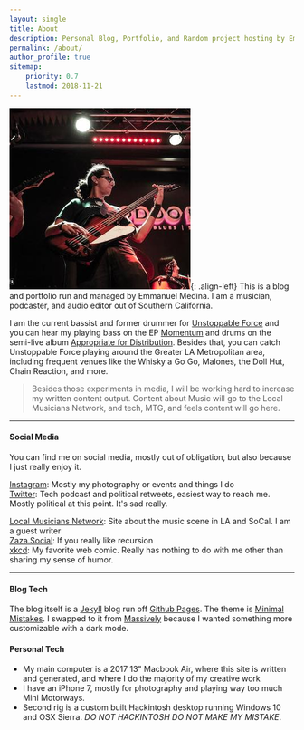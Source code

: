 ```yaml
---
layout: single
title: About
description: Personal Blog, Portfolio, and Random project hosting by Emmanuel Medina
permalink: /about/
author_profile: true
sitemap:
    priority: 0.7
    lastmod: 2018-11-21
---
```

<!-- ## About -->
<!-- <span class="image left"><img src="{{ "/images/zaza.jpg" | absolute_url }}" alt="" /></span>
<!-- ![I have to post an image of me... don't judge](/images/zaza.jpg "Me the Musician... I guess") -->
![image-left](/images/zaza.jpg){: .align-left}
This is a blog and portfolio run and managed by Emmanuel Medina. I am a musician, podcaster, and audio editor out of Southern California.

<!-- I am the former editor for the [Voicing Valiant](https://anchor.fm/voicingvaliant) Podcast, as well as the editor and one of the hosts of [Strike a Chord](https://localmusicnet.wordpress.com/strike-a-chord/), and the editor and host of [Open to Ideas](https://anchor.fm/two-dudes). These projects are temporarily on pause due to life but will continue. -->

I am the current bassist and former drummer for [Unstoppable Force](http://unstoppableforce.band) and you can hear my playing bass on the EP [Momentum](https://open.spotify.com/album/0XDuPSJF1P5PGvy7NedzJX?si=DbyJ-nflS6eN6EHUhuIS4w) and drums on the semi-live album [Appropriate for Distribution](https://open.spotify.com/album/5XHoS0RDHw5M5Bl8pMIZ07?si=JZvXcc3URuKIJ7dSWK_7qg). Besides that, you can catch Unstoppable Force playing around the Greater LA Metropolitan area, including frequent venues like the Whisky a Go Go, Malones, the Doll Hut, Chain Reaction, and more.



<!---### Content is Important--->
<blockquote> Besides those experiments in media, I will be working hard to increase my written content output. Content about Music will go to the Local Musicians Network, and tech, MTG, and feels content will go here. </blockquote>

<!--span class="image left"><img src="{{ "/images/pic05.jpg" | absolute_url }}" alt="" /></span-->

---

#### Social Media

You can find me on social media, mostly out of obligation, but also because I just really enjoy it.

[Instagram](https://www.instagram.com/zazathebassist/): Mostly my photography or events and things I do
<br>
[Twitter](https://twitter.com/zazathebassist): Tech podcast and political retweets, easiest way to reach me. Mostly political at this point. It's sad really.
<br>
<!-- [Mastodon](https://ohnomy.rocks/@zaza): Like the above, but more left leaning and hipster. I'm on the ohnomy.rocks instance, for anyone who understands Mastodon.
<br> -->
[Local Musicians Network](https://localmusicnet.wordpress.com/): Site about the music scene in LA and SoCal. I am a guest writer
<br>
[Zaza.Social](http://zaza.social): If you really like recursion
<br>
[xkcd](https://xkcd.com): My favorite web comic. Really has nothing to do with me other than sharing my sense of humor.

---

#### Blog Tech

The blog itself is a [Jekyll](https://jekyllrb.com) blog run off [Github Pages](https://pages.github.com). <!-- The theme is [Massively](https://github.com/iwiedenm/jekyll-theme-massively-src), which I have modified some of the HTML and CSS for to make my own. --> The theme is [Minimal Mistakes](https://mmistakes.github.io/minimal-mistakes/). I swapped to it from [Massively](https://github.com/iwiedenm/jekyll-theme-massively-src) because I wanted something more customizable with a dark mode.

#### Personal Tech

- My main computer is a 2017 13" Macbook Air, where this site is written and generated, and where I do the majority of my creative work
- I have an iPhone 7, mostly for photography and playing way too much Mini Motorways.
- Second rig is a custom built Hackintosh desktop running Windows 10 and OSX Sierra. *DO NOT HACKINTOSH DO NOT MAKE MY MISTAKE*.
